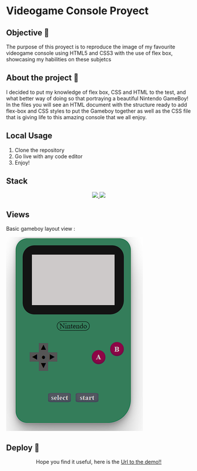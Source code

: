 # Videogame Console Proyect

## Objective 🎯

The purpose of this proyect is to reproduce the image of my favourite videogame console using HTML5 and CSS3 with the use of flex box, showcasing my habilities on these subjetcs

## About the project 🔎

I decided to put my knowledge of flex box, CSS and HTML to the test, and what better way of doing so that portraying a beautiful Nintendo GameBoy!<br>
In the files you will see an HTML document with the structure ready to add flex-box and CSS styles to put the Gameboy together as well as the CSS file that is giving life to this amazing console that we all enjoy.

## Local Usage

1. Clone the repository
2. Go live with any code editor
3. Enjoy!

## Stack

<div align="center">
<a href="https://developer.mozilla.org/en-US/docs/Web/HTML">
    <img src= "https://img.shields.io/badge/HTML5-E34F26?style=for-the-badge&logo=html5&logoColor=white"/>
</a>
<a href="https://developer.mozilla.org/es/docs/Web/CSS">
    <img src= "https://img.shields.io/badge/CSS3-1572B6?style=for-the-badge&logo=css3&logoColor=white"/>
</a>
 </div>
 
## Views

Basic gameboy layout view :

<img src="./media/gameboy_proyect-image.png" alt="gameboy">

<br>

## Deploy 🚀

<div align="center">
Hope you find it useful, here is the
 <a href="https://fran1893.github.io/gameconsole_project/" target="_blank">Url to the demo!!</a></div>
